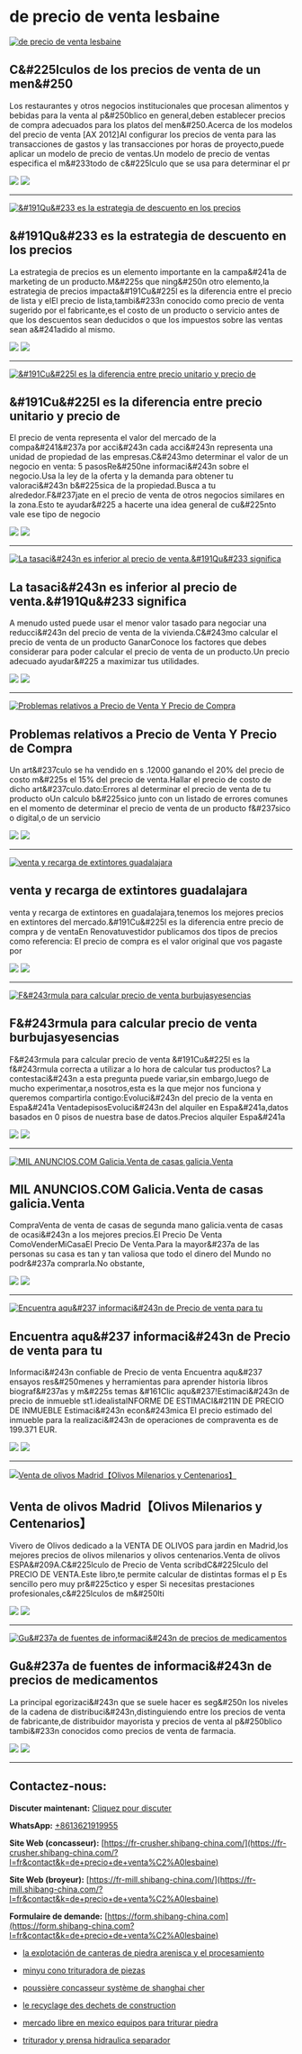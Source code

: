 # de precio de venta lesbaine

<a href="https://swt.shibang-china.com/?l=fr&img&k=de+precio+de+venta%C2%A0lesbaine" target="_blank">![de precio de venta lesbaine](http://static.shibang-china.com/all-800x300/978.jpg)</a>

## C&#225lculos de los precios de venta de un men&#250
Los restaurantes y otros negocios institucionales que procesan alimentos y bebidas para la venta al p&#250blico en general,deben establecer precios de compra adecuados para los platos del men&#250.Acerca de los modelos del precio de venta [AX 2012]Al configurar los precios de venta para las transacciones de gastos y las transacciones por horas de proyecto,puede aplicar un modelo de precio de ventas.Un modelo de precio de ventas especifica el m&#233todo de c&#225lculo que se usa para determinar el pr


<a href="https://whatsapp.shibangsoft.com/WhatsApp.php" target="_blank" title="WhatsApp">![](http://static.shibang-china.com/icon/whatsapp.png)</a> <a href="https://swt.shibang-china.com/?l=fr&icon&k=de+precio+de+venta%C2%A0lesbaine" target="_blank">![](http://static.shibang-china.com/icon/chat-fr.png)</a>

---

<a href="https://swt.shibang-china.com/?l=fr&img&k=de+precio+de+venta%C2%A0lesbaine" target="_blank">![&#191Qu&#233 es la estrategia de descuento en los precios](http://static.shibang-china.com/all-800x300/347.jpg)</a>

## &#191Qu&#233 es la estrategia de descuento en los precios
La estrategia de precios es un elemento importante en la campa&#241a de marketing de un producto.M&#225s que ning&#250n otro elemento,la estrategia de precios impacta&#191Cu&#225l es la diferencia entre el precio de lista y elEl precio de lista,tambi&#233n conocido como precio de venta sugerido por el fabricante,es el costo de un producto o servicio antes de que los descuentos sean deducidos o que los impuestos sobre las ventas sean a&#241adido al mismo.


<a href="https://whatsapp.shibangsoft.com/WhatsApp.php" target="_blank" title="WhatsApp">![](http://static.shibang-china.com/icon/whatsapp.png)</a> <a href="https://swt.shibang-china.com/?l=fr&icon&k=de+precio+de+venta%C2%A0lesbaine" target="_blank">![](http://static.shibang-china.com/icon/chat-fr.png)</a>

---

<a href="https://swt.shibang-china.com/?l=fr&img&k=de+precio+de+venta%C2%A0lesbaine" target="_blank">![&#191Cu&#225l es la diferencia entre precio unitario y precio de](http://static.shibang-china.com/all-800x300/906.jpg)</a>

## &#191Cu&#225l es la diferencia entre precio unitario y precio de
El precio de venta representa el valor del mercado de la compa&#241&#237a por acci&#243n cada acci&#243n representa una unidad de propiedad de las empresas.C&#243mo determinar el valor de un negocio en venta: 5 pasosRe&#250ne informaci&#243n sobre el negocio.Usa la ley de la oferta y la demanda para obtener tu valoraci&#243n b&#225sica de la propiedad.Busca a tu alrededor.F&#237jate en el precio de venta de otros negocios similares en la zona.Esto te ayudar&#225 a hacerte una idea general de cu&#225nto vale ese tipo de negocio


<a href="https://whatsapp.shibangsoft.com/WhatsApp.php" target="_blank" title="WhatsApp">![](http://static.shibang-china.com/icon/whatsapp.png)</a> <a href="https://swt.shibang-china.com/?l=fr&icon&k=de+precio+de+venta%C2%A0lesbaine" target="_blank">![](http://static.shibang-china.com/icon/chat-fr.png)</a>

---

<a href="https://swt.shibang-china.com/?l=fr&img&k=de+precio+de+venta%C2%A0lesbaine" target="_blank">![La tasaci&#243n es inferior al precio de venta.&#191Qu&#233 significa](http://static.shibang-china.com/all-800x300/1425.jpg)</a>

## La tasaci&#243n es inferior al precio de venta.&#191Qu&#233 significa
A menudo usted puede usar el menor valor tasado para negociar una reducci&#243n del precio de venta de la vivienda.C&#243mo calcular el precio de venta de un producto GanarConoce los factores que debes considerar para poder calcular el precio de venta de un producto.Un precio adecuado ayudar&#225 a maximizar tus utilidades.


<a href="https://whatsapp.shibangsoft.com/WhatsApp.php" target="_blank" title="WhatsApp">![](http://static.shibang-china.com/icon/whatsapp.png)</a> <a href="https://swt.shibang-china.com/?l=fr&icon&k=de+precio+de+venta%C2%A0lesbaine" target="_blank">![](http://static.shibang-china.com/icon/chat-fr.png)</a>

---

<a href="https://swt.shibang-china.com/?l=fr&img&k=de+precio+de+venta%C2%A0lesbaine" target="_blank">![Problemas relativos a Precio de Venta Y Precio de Compra](http://static.shibang-china.com/all-800x300/1145.jpg)</a>

## Problemas relativos a Precio de Venta Y Precio de Compra
Un art&#237culo se ha vendido en s .12000 ganando el 20% del precio de costo m&#225s el 15% del precio de venta.Hallar el precio de costo de dicho art&#237culo.dato:Errores al determinar el precio de venta de tu producto oUn calculo b&#225sico junto con un listado de errores comunes en el momento de determinar el precio de venta de un producto f&#237sico o digital,o de un servicio


<a href="https://whatsapp.shibangsoft.com/WhatsApp.php" target="_blank" title="WhatsApp">![](http://static.shibang-china.com/icon/whatsapp.png)</a> <a href="https://swt.shibang-china.com/?l=fr&icon&k=de+precio+de+venta%C2%A0lesbaine" target="_blank">![](http://static.shibang-china.com/icon/chat-fr.png)</a>

---

<a href="https://swt.shibang-china.com/?l=fr&img&k=de+precio+de+venta%C2%A0lesbaine" target="_blank">![venta y recarga de extintores guadalajara](http://static.shibang-china.com/all-800x300/447.jpg)</a>

## venta y recarga de extintores guadalajara
venta y recarga de extintores en guadalajara,tenemos los mejores precios en extintores del mercado.&#191Cu&#225l es la diferencia entre precio de compra y de ventaEn Renovatuvestidor publicamos dos tipos de precios como referencia: El precio de compra es el valor original que vos pagaste por


<a href="https://whatsapp.shibangsoft.com/WhatsApp.php" target="_blank" title="WhatsApp">![](http://static.shibang-china.com/icon/whatsapp.png)</a> <a href="https://swt.shibang-china.com/?l=fr&icon&k=de+precio+de+venta%C2%A0lesbaine" target="_blank">![](http://static.shibang-china.com/icon/chat-fr.png)</a>

---

<a href="https://swt.shibang-china.com/?l=fr&img&k=de+precio+de+venta%C2%A0lesbaine" target="_blank">![F&#243rmula para calcular precio de venta burbujasyesencias](http://static.shibang-china.com/all-800x300/669.jpg)</a>

## F&#243rmula para calcular precio de venta burbujasyesencias
F&#243rmula para calcular precio de venta &#191Cu&#225l es la f&#243rmula correcta a utilizar a lo hora de calcular tus productos? La contestaci&#243n a esta pregunta puede variar,sin embargo,luego de mucho experimentar,a nosotros,esta es la que mejor nos funciona y queremos compartirla contigo:Evoluci&#243n del precio de la venta en Espa&#241a VentadepisosEvoluci&#243n del alquiler en Espa&#241a,datos basados en 0 pisos de nuestra base de datos.Precios alquiler Espa&#241a


<a href="https://whatsapp.shibangsoft.com/WhatsApp.php" target="_blank" title="WhatsApp">![](http://static.shibang-china.com/icon/whatsapp.png)</a> <a href="https://swt.shibang-china.com/?l=fr&icon&k=de+precio+de+venta%C2%A0lesbaine" target="_blank">![](http://static.shibang-china.com/icon/chat-fr.png)</a>

---

<a href="https://swt.shibang-china.com/?l=fr&img&k=de+precio+de+venta%C2%A0lesbaine" target="_blank">![MIL ANUNCIOS.COM Galicia.Venta de casas galicia.Venta](http://static.shibang-china.com/all-800x300/629.jpg)</a>

## MIL ANUNCIOS.COM Galicia.Venta de casas galicia.Venta
CompraVenta de venta de casas de segunda mano galicia.venta de casas de ocasi&#243n a los mejores precios.El Precio De Venta ComoVenderMiCasaEl Precio De Venta.Para la mayor&#237a de las personas su casa es tan y tan valiosa que todo el dinero del Mundo no podr&#237a comprarla.No obstante,


<a href="https://whatsapp.shibangsoft.com/WhatsApp.php" target="_blank" title="WhatsApp">![](http://static.shibang-china.com/icon/whatsapp.png)</a> <a href="https://swt.shibang-china.com/?l=fr&icon&k=de+precio+de+venta%C2%A0lesbaine" target="_blank">![](http://static.shibang-china.com/icon/chat-fr.png)</a>

---

<a href="https://swt.shibang-china.com/?l=fr&img&k=de+precio+de+venta%C2%A0lesbaine" target="_blank">![Encuentra aqu&#237 informaci&#243n de Precio de venta para tu](http://static.shibang-china.com/all-800x300/1062.jpg)</a>

## Encuentra aqu&#237 informaci&#243n de Precio de venta para tu
Informaci&#243n confiable de Precio de venta Encuentra aqu&#237 ensayos res&#250menes y herramientas para aprender historia libros biograf&#237as y m&#225s temas &#161Clic aqu&#237!Estimaci&#243n de precio de inmueble st1.idealistaINFORME DE ESTIMACI&#211N DE PRECIO DE INMUEBLE Estimaci&#243n econ&#243mica El precio estimado del inmueble para la realizaci&#243n de operaciones de compraventa es de 199.371 EUR.


<a href="https://whatsapp.shibangsoft.com/WhatsApp.php" target="_blank" title="WhatsApp">![](http://static.shibang-china.com/icon/whatsapp.png)</a> <a href="https://swt.shibang-china.com/?l=fr&icon&k=de+precio+de+venta%C2%A0lesbaine" target="_blank">![](http://static.shibang-china.com/icon/chat-fr.png)</a>

---

<a href="https://swt.shibang-china.com/?l=fr&img&k=de+precio+de+venta%C2%A0lesbaine" target="_blank">![Venta de olivos Madrid【Olivos Milenarios y Centenarios】](http://static.shibang-china.com/all-800x300/924.jpg)</a>

## Venta de olivos Madrid【Olivos Milenarios y Centenarios】
Vivero de Olivos dedicado a la VENTA DE OLIVOS para jardin en Madrid,los mejores precios de olivos milenarios y olivos centenarios.Venta de olivos ESPA&#209A.C&#225lculo de Precio de Venta scribdC&#225lculo del PRECIO DE VENTA.Este libro,te permite calcular de distintas formas el p Es sencillo pero muy pr&#225ctico y esper Si necesitas prestaciones profesionales,c&#225lculos de m&#250lti


<a href="https://whatsapp.shibangsoft.com/WhatsApp.php" target="_blank" title="WhatsApp">![](http://static.shibang-china.com/icon/whatsapp.png)</a> <a href="https://swt.shibang-china.com/?l=fr&icon&k=de+precio+de+venta%C2%A0lesbaine" target="_blank">![](http://static.shibang-china.com/icon/chat-fr.png)</a>

---

<a href="https://swt.shibang-china.com/?l=fr&img&k=de+precio+de+venta%C2%A0lesbaine" target="_blank">![Gu&#237a de fuentes de informaci&#243n de precios de medicamentos](http://static.shibang-china.com/all-800x300/1433.jpg)</a>

## Gu&#237a de fuentes de informaci&#243n de precios de medicamentos
La principal egorizaci&#243n que se suele hacer es seg&#250n los niveles de la cadena de distribuci&#243n,distinguiendo entre los precios de venta de fabricante,de distribuidor mayorista y precios de venta al p&#250blico tambi&#233n conocidos como precios de venta de farmacia.

<a href="https://whatsapp.shibangsoft.com/WhatsApp.php" target="_blank" title="WhatsApp">![](http://static.shibang-china.com/icon/whatsapp.png)</a> <a href="https://swt.shibang-china.com/?l=fr&icon&k=de+precio+de+venta%C2%A0lesbaine" target="_blank">![](http://static.shibang-china.com/icon/chat-fr.png)</a>

---
## Contactez-nous:

**Discuter maintenant:** [Cliquez pour discuter](https://swt.shibang-china.com?l=fr&contact&k=de+precio+de+venta%C2%A0lesbaine)

**WhatsApp:**  [+8613621919955](https://whatsapp.shibangsoft.com/WhatsApp.php)

**Site Web (concasseur):** [https://fr-crusher.shibang-china.com/](https://fr-crusher.shibang-china.com/?l=fr&contact&k=de+precio+de+venta%C2%A0lesbaine)

**Site Web (broyeur):** [https://fr-mill.shibang-china.com/](https://fr-mill.shibang-china.com/?l=fr&contact&k=de+precio+de+venta%C2%A0lesbaine)

**Formulaire de demande:** [https://form.shibang-china.com](https://form.shibang-china.com?l=fr&contact&k=de+precio+de+venta%C2%A0lesbaine)

* [la explotación de canteras de piedra arenisca y el procesamiento](../63/la%20explotaci%C3%B3n%20de%20canteras%20de%20piedra%20arenisca%20y%20el%20procesamiento.md)

* [minyu cono trituradora de piezas](../64/minyu%20cono%20trituradora%20de%20piezas.md)

* [poussière concasseur système de shanghai cher](../61/poussi%C3%A8re%20concasseur%20syst%C3%A8me%20de%20shanghai%20cher.md)

* [le recyclage des dechets de construction](../61/le%20recyclage%20des%20dechets%20de%20construction.md)

* [mercado libre en mexico equipos para triturar piedra](../62/mercado%20libre%20en%20mexico%20equipos%20para%20triturar%20piedra.md)

* [triturador y prensa hidraulica separador](../62/triturador%20y%20prensa%20hidraulica%20separador.md)